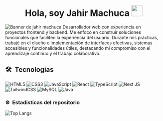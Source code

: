 <h1 align="center"><b>Hola, soy Jahir Machuca </b><img src="https://media.giphy.com/media/hvRJCLFzcasrR4ia7z/giphy.gif" width="35"></h1>

<!-- <img src="banner.jpg" style="width: 100%; height: 300px;" /> -->

![Banner de jahir machuca](banner.png)
Desarrollador web con experiencia en proyectos frontend y backend. Me enfoco en construir soluciones funcionales que faciliten la experiencia del usuario. Durante mis prácticas, trabajé en el diseño e implementación de interfaces efectivas, sistemas accesibles y funcionalidades útiles, destacando mi compromiso con el aprendizaje continuo y el trabajo colaborativo.

## 🛠 &nbsp;Tecnologias
![HTML5](https://img.shields.io/badge/html5-%23E34F26.svg?style=for-the-badge&logo=html5&logoColor=white)
![CSS3](https://img.shields.io/badge/css3-%231572B6.svg?style=for-the-badge&logo=css3&logoColor=white)
![JavaScript](https://img.shields.io/badge/javascript-%23323330.svg?style=for-the-badge&logo=javascript&logoColor=%23F7DF1E)
![React](https://img.shields.io/badge/react-%2320232a.svg?style=for-the-badge&logo=react&logoColor=%2361DAFB)
![TypeScript](https://img.shields.io/badge/typescript-%23007ACC.svg?style=for-the-badge&logo=typescript&logoColor=white)
![Next JS](https://img.shields.io/badge/Next-black?style=for-the-badge&logo=next.js&logoColor=white)
![TailwindCSS](https://img.shields.io/badge/tailwindcss-%2338B2AC.svg?style=for-the-badge&logo=tailwind-css&logoColor=white)
![MySQL](https://img.shields.io/badge/mysql-4479A1.svg?style=for-the-badge&logo=mysql&logoColor=white)
![Java](https://img.shields.io/badge/java-%23ED8B00.svg?style=for-the-badge&logo=java&logoColor=white)&nbsp;

### ⚙️ &nbsp;Estadisticas del repositorio

![Top Langs](https://github-readme-stats.vercel.app/api/top-langs/?username=JahirMM&layout=compact&cache_seconds=86400)
